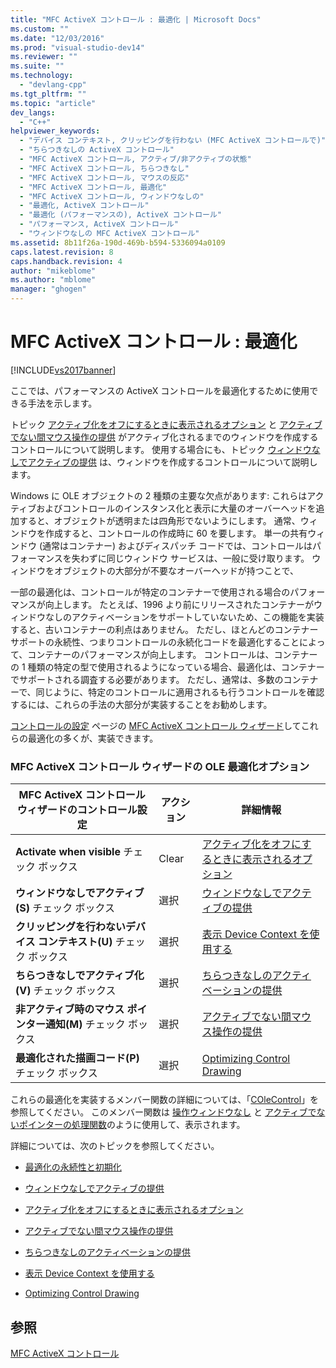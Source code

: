 ```yaml
---
title: "MFC ActiveX コントロール : 最適化 | Microsoft Docs"
ms.custom: ""
ms.date: "12/03/2016"
ms.prod: "visual-studio-dev14"
ms.reviewer: ""
ms.suite: ""
ms.technology: 
  - "devlang-cpp"
ms.tgt_pltfrm: ""
ms.topic: "article"
dev_langs: 
  - "C++"
helpviewer_keywords: 
  - "デバイス コンテキスト, クリッピングを行わない (MFC ActiveX コントロールで)"
  - "ちらつきなしの ActiveX コントロール"
  - "MFC ActiveX コントロール, アクティブ/非アクティブの状態"
  - "MFC ActiveX コントロール, ちらつきなし"
  - "MFC ActiveX コントロール, マウスの反応"
  - "MFC ActiveX コントロール, 最適化"
  - "MFC ActiveX コントロール, ウィンドウなしの"
  - "最適化, ActiveX コントロール"
  - "最適化 (パフォーマンスの), ActiveX コントロール"
  - "パフォーマンス, ActiveX コントロール"
  - "ウィンドウなしの MFC ActiveX コントロール"
ms.assetid: 8b11f26a-190d-469b-b594-5336094a0109
caps.latest.revision: 8
caps.handback.revision: 4
author: "mikeblome"
ms.author: "mblome"
manager: "ghogen"
---
```

# MFC ActiveX コントロール : 最適化
[!INCLUDE[vs2017banner](../assembler/inline/includes/vs2017banner.md)]

ここでは、パフォーマンスの ActiveX コントロールを最適化するために使用できる手法を示します。  
  
 トピック [アクティブ化をオフにするときに表示されるオプション](../mfc/turning-off-the-activate-when-visible-option.md) と [アクティブでない間マウス操作の提供](../Topic/Providing%20Mouse%20Interaction%20While%20Inactive.md) がアクティブ化されるまでのウィンドウを作成するコントロールについて説明します。  使用する場合にも、トピック [ウィンドウなしでアクティブの提供](../mfc/providing-windowless-activation.md) は、ウィンドウを作成するコントロールについて説明します。  
  
 Windows に OLE オブジェクトの 2 種類の主要な欠点があります: これらはアクティブおよびコントロールのインスタンス化と表示に大量のオーバーヘッドを追加すると、オブジェクトが透明または四角形でないようにします。  通常、ウィンドウを作成すると、コントロールの作成時に 60 を要します。  単一の共有ウィンドウ \(通常はコンテナー\) およびディスパッチ コードでは、コントロールはパフォーマンスを失わずに同じウィンドウ サービスは、一般に受け取ります。  ウィンドウをオブジェクトの大部分が不要なオーバーヘッドが持つことで、  
  
 一部の最適化は、コントロールが特定のコンテナーで使用される場合のパフォーマンスが向上します。  たとえば、1996 より前にリリースされたコンテナーがウィンドウなしのアクティベーションをサポートしていないため、この機能を実装すると、古いコンテナーの利点はありません。  ただし、ほとんどのコンテナー サポートの永続性、つまりコントロールの永続化コードを最適化することによって、コンテナーのパフォーマンスが向上します。  コントロールは、コンテナーの 1 種類の特定の型で使用されるようになっている場合、最適化は、コンテナーでサポートされる調査する必要があります。  ただし、通常は、多数のコンテナーで、同じように、特定のコントロールに適用されるも行うコントロールを確認するには、これらの手法の大部分が実装することをお勧めします。  
  
 [コントロールの設定](../mfc/reference/control-settings-mfc-activex-control-wizard.md) ページの [MFC ActiveX コントロール ウィザード](../mfc/reference/mfc-activex-control-wizard.md)してこれらの最適化の多くが、実装できます。  
  
### MFC ActiveX コントロール ウィザードの OLE 最適化オプション  
  
|MFC ActiveX コントロール ウィザードのコントロール設定|アクション|詳細情報|  
|---------------------------------------|-----------|----------|  
|**Activate when visible** チェック ボックス|Clear|[アクティブ化をオフにするときに表示されるオプション](../mfc/turning-off-the-activate-when-visible-option.md)|  
|**ウィンドウなしでアクティブ\(S\)** チェック ボックス|選択|[ウィンドウなしでアクティブの提供](../mfc/providing-windowless-activation.md)|  
|**クリッピングを行わないデバイス コンテキスト\(U\)** チェック ボックス|選択|[表示 Device Context を使用する](../mfc/using-an-unclipped-device-context.md)|  
|**ちらつきなしでアクティブ化\(V\)** チェック ボックス|選択|[ちらつきなしのアクティベーションの提供](../mfc/providing-flicker-free-activation.md)|  
|**非アクティブ時のマウス ポインター通知\(M\)** チェック ボックス|選択|[アクティブでない間マウス操作の提供](../Topic/Providing%20Mouse%20Interaction%20While%20Inactive.md)|  
|**最適化された描画コード\(P\)** チェック ボックス|選択|[Optimizing Control Drawing](../mfc/optimizing-control-drawing.md)|  
  
 これらの最適化を実装するメンバー関数の詳細については、「[COleControl](../mfc/reference/colecontrol-class.md)」を参照してください。  このメンバー関数は [操作ウィンドウなし](http://msdn.microsoft.com/ja-jp/e9e28f79-9a70-4ae4-a5aa-b3e92f1904df) と [アクティブでないポインターの処理関数](http://msdn.microsoft.com/ja-jp/e9e28f79-9a70-4ae4-a5aa-b3e92f1904df)のように使用して、表示されます。  
  
 詳細については、次のトピックを参照してください。  
  
-   [最適化の永続性と初期化](../mfc/optimizing-persistence-and-initialization.md)  
  
-   [ウィンドウなしでアクティブの提供](../mfc/providing-windowless-activation.md)  
  
-   [アクティブ化をオフにするときに表示されるオプション](../mfc/turning-off-the-activate-when-visible-option.md)  
  
-   [アクティブでない間マウス操作の提供](../Topic/Providing%20Mouse%20Interaction%20While%20Inactive.md)  
  
-   [ちらつきなしのアクティベーションの提供](../mfc/providing-flicker-free-activation.md)  
  
-   [表示 Device Context を使用する](../mfc/using-an-unclipped-device-context.md)  
  
-   [Optimizing Control Drawing](../mfc/optimizing-control-drawing.md)  
  
## 参照  
 [MFC ActiveX コントロール](../mfc/mfc-activex-controls.md)